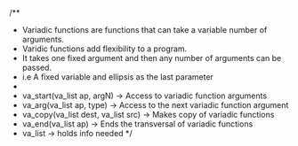 /**
 * Variadic functions are functions that can take a variable number of arguments.
 * Varidic functions add flexibility to a program.
 * It takes one fixed argument and then any number of arguments can be passed.
 * i.e A fixed variable and ellipsis as the last parameter
 *
 * va_start(va_list ap, argN) -> Access to variadic function arguments
 * va_arg(va_list ap, type) -> Access to the next variadic function argument
 * va_copy(va_list dest, va_list src) -> Makes copy of variadic functions
 * va_end(va_list ap) -> Ends the transversal of variadic functions
 * va_list -> holds info needed
 */
